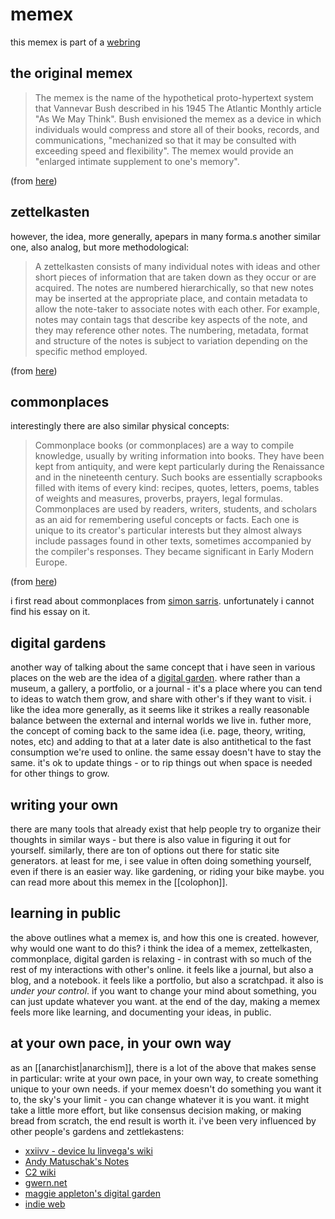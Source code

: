 # memex

<!--epistemic=sapling-->

this memex is part of a [webring](https://webring.xxiivv.com/)

## the original memex

> The memex is the name of the hypothetical proto-hypertext system that
> Vannevar Bush described in his 1945 The Atlantic Monthly article "As We May
> Think". Bush envisioned the memex as a device in which individuals would
> compress and store all of their books, records, and communications,
> "mechanized so that it may be consulted with exceeding speed and
> flexibility". The memex would provide an "enlarged intimate supplement to
> one's memory".

(from [here](https://en.wikipedia.org/wiki/Memex))

## zettelkasten

however, the idea, more generally, apepars in many forma.s
another similar one, also analog, but more methodological:

> A zettelkasten consists of many individual notes with ideas and other short
> pieces of information that are taken down as they occur or are acquired. The
> notes are numbered hierarchically, so that new notes may be inserted at the
> appropriate place, and contain metadata to allow the note-taker to associate
> notes with each other. For example, notes may contain tags that describe key
> aspects of the note, and they may reference other notes. The numbering,
> metadata, format and structure of the notes is subject to variation depending
> on the specific method employed.

(from [here](https://en.wikipedia.org/wiki/Zettelkasten))

## commonplaces

interestingly there are also similar physical concepts:

> Commonplace books (or commonplaces) are a way to compile knowledge, usually
> by writing information into books. They have been kept from antiquity, and
> were kept particularly during the Renaissance and in the nineteenth century.
> Such books are essentially scrapbooks filled with items of every kind:
> recipes, quotes, letters, poems, tables of weights and measures, proverbs,
> prayers, legal formulas. Commonplaces are used by readers, writers, students,
> and scholars as an aid for remembering useful concepts or facts. Each one is
> unique to its creator's particular interests but they almost always include
> passages found in other texts, sometimes accompanied by the compiler's
> responses. They became significant in Early Modern Europe.

(from [here](https://en.wikipedia.org/wiki/Commonplace_book))

i first read about commonplaces from [simon sarris](https://simonsarris.com/).
unfortunately i cannot find his essay on it.

## digital gardens

another way of talking about the same concept that i have seen in various places
on the web are the idea of a [digital garden](https://maggieappleton.com/garden-history).
where rather than a museum, a gallery,
a portfolio, or a journal - it's a place where you can tend to ideas to watch them
grow, and share with other's if they want to visit. i like the idea more generally,
as it seems like it strikes a really reasonable balance between the external and
internal worlds we live in. futher more, the concept of coming back to the same
idea (i.e. page, theory, writing, notes, etc) and adding to that at a later date
is also antithetical to the fast consumption we're used to online. the same
essay doesn't have to stay the same. it's ok to update things - or to rip things
out when space is needed for other things to grow.

## writing your own

there are many tools that already exist that help people try to organize their
thoughts in similar ways - but there is also value in figuring it out for
yourself. similarly, there are ton of options out there for static site
generators. at least for me, i see value in often doing something yourself,
even if there is an easier way. like gardening, or riding your bike maybe.
you can read more about this memex in the [[colophon]].

## learning in public

the above outlines what a memex is, and how this one is created. however, why
would one want to do this? i think the idea of a memex, zettelkasten,
commonplace, digital garden is relaxing - in contrast with so much of the rest
of my interactions with other's online. it feels like a journal, but also a
blog, and a notebook. it feels like a portfolio, but also a scratchpad. it also
is _under your control_. if you want to change your mind about something, you
can just update whatever you want. at the end of the day, making a memex feels
more like learning, and documenting your ideas, in public.

## at your own pace, in your own way

as an [[anarchist|anarchism]], there is a lot of the above that makes sense in
particular: write at your own pace, in your own way, to create something unique
to your own needs. if your memex doesn't do something you want it to, the sky's
your limit - you can change whatever it is you want. it might take a little
more effort, but like consensus decision making, or making bread from scratch,
the end result is worth it. i've been very influenced by other people's gardens
and zettlekastens:

- [xxiivv - device lu linvega's wiki](https://wiki.xxiivv.com)
- [Andy Matuschak's Notes](https://notes.andymatuschak.org/About_these_notes)
- [C2 wiki](http://wiki.c2.com/)
- [gwern.net](https://www.gwern.net/)
- [maggie appleton's digital garden](https://maggieappleton.com/garden)
- [indie web](https://indieweb.org/)
